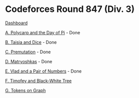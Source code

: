 # Codeforces Round 847 (Div. 3)

[Dashboard](https://codeforces.com/contest/1790)

[A. Polycarp and the Day of Pi](https://codeforces.com/contest/1790/problem/A) - Done

[B. Taisia and Dice](https://codeforces.com/contest/1790/problem/B) - Done

[C. Premutation](https://codeforces.com/contest/1790/problem/C) - Done

[D. Matryoshkas](https://codeforces.com/contest/1790/problem/D) - Done

[E. Vlad and a Pair of Numbers](https://codeforces.com/contest/1790/problem/E) - Done

[F. Timofey and Black-White Tree](https://codeforces.com/contest/1790/problem/F)

[G. Tokens on Graph](https://codeforces.com/contest/1790/problem/G)
